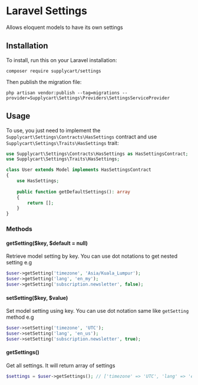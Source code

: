 # Laravel Settings

Allows eloquent models to have its own settings

## Installation

To install, run this on your Laravel installation:
```shell
composer require supplycart/settings
```

Then publish the migration file:
```shell
php artisan vendor:publish --tag=migrations --provider=Supplycart\Settings\Providers\SettingsServiceProvider
```

## Usage

To use, you just need to implement the `Supplycart\Settings\Contracts\HasSettings` contract and use `Supplycart\Settings\Traits\HasSettings` trait:

```php
use Supplycart\Settings\Contracts\HasSettings as HasSettingsContract;
use Supplycart\Settings\Traits\HasSettings;

class User extends Model implements HasSettingsContract
{
    use HasSettings;
    
    public function getDefaultSettings(): array
    {
        return [];
    }
}
```

### Methods

#### getSetting($key, $default = null)
Retrieve model setting by key. You can use dot notations to get nested setting e.g
```php
$user->getSetting('timezone', 'Asia/Kuala_Lumpur');
$user->getSetting('lang', 'en_my');
$user->getSetting('subscription.newsletter', false);
```

#### setSetting($key, $value)
Set model setting using key. You can use dot notation same like `getSetting` method e.g
```php
$user->setSetting('timezone', 'UTC');
$user->setSetting('lang', 'en_us');
$user->setSetting('subscription.newsletter', true);
```

#### getSettings()
Get all settings. It will return array of settings
```php
$settings = $user->getSettings(); // ['timezone' => 'UTC', 'lang' => 'en_us', 'subscription' => ['newsletter' => true]];
```
